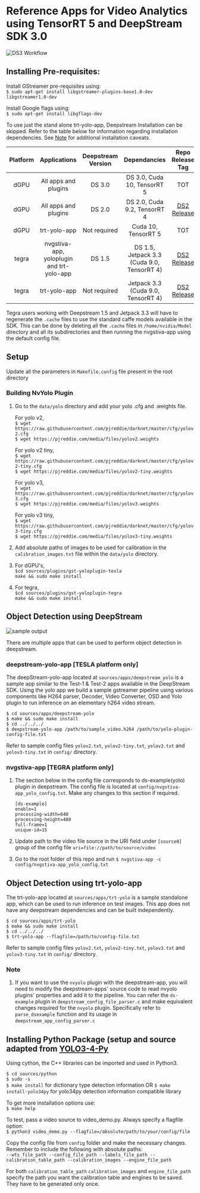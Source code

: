 
# Reference Apps for Video Analytics using TensorRT 5 and DeepStream SDK 3.0 #

![DS3 Workflow](.DS3-workflow.png)

## Installing Pre-requisites: ##

Install GStreamer pre-requisites using:   
   `$ sudo apt-get install libgstreamer-plugins-base1.0-dev libgstreamer1.0-dev`

Install Google flags using:   
   `$ sudo apt-get install libgflags-dev`

To use just the stand alone trt-yolo-app, Deepstream Installation can be skipped. Refer to the table below for information regarding installation dependencies. See [Note](https://github.com/vat-nvidia/deepstream-plugins#note) for additional installation caveats.

Platform | Applications | Deepstream Version | Dependancies | Repo Release Tag |
:-------:|:------------:|:------------------:|:------------:|:----------------:|
dGPU     | All apps and plugins | DS 3.0   |  DS 3.0, Cuda 10, TensorRT 5 | TOT    |
dGPU     | All apps and plugins | DS 2.0   |  DS 2.0, Cuda 9.2, TensorRT 4 | [DS2 Release](https://github.com/vat-nvidia/deepstream-plugins/releases/tag/DS2)
dGPU     | trt-yolo-app  | Not required | Cuda 10, TensorRT 5 | TOT |
tegra    | nvgstiva-app, yoloplugin and trt-yolo-app | DS 1.5 | DS 1.5, Jetpack 3.3 (Cuda 9.0, TensorRT 4) | [DS2 Release](https://github.com/vat-nvidia/deepstream-plugins/releases/tag/DS2)
tegra    | trt-yolo-app | Not required | Jetpack 3.3 (Cuda 9.0, TensorRT 4) | [DS2 Release](https://github.com/vat-nvidia/deepstream-plugins/releases/tag/DS2)


Tegra users working with Deepstream 1.5 and Jetpack 3.3 will have to regenerate the `.cache` files to use the standard caffe models available in the SDK. This can be done by deleting all the `.cache` files in `/home/nvidia/Model` directory and all its subdirectories and then running the nvgstiva-app using the default config file.

## Setup ##

Update all the parameters in `Makefile.config` file present in the root directory

### Building NvYolo Plugin ###

1. Go to the `data/yolo` directory and add your yolo .cfg and .weights file.

    For yolo v2,   
    `$ wget https://raw.githubusercontent.com/pjreddie/darknet/master/cfg/yolov2.cfg`   
    `$ wget https://pjreddie.com/media/files/yolov2.weights`

    For yolo v2 tiny,   
    `$ wget https://raw.githubusercontent.com/pjreddie/darknet/master/cfg/yolov2-tiny.cfg`   
    `$ wget https://pjreddie.com/media/files/yolov2-tiny.weights`

    For yolo v3,    
    `$ wget https://raw.githubusercontent.com/pjreddie/darknet/master/cfg/yolov3.cfg`   
    `$ wget https://pjreddie.com/media/files/yolov3.weights`

    For yolo v3 tiny,   
    `$ wget https://raw.githubusercontent.com/pjreddie/darknet/master/cfg/yolov3-tiny.cfg`   
    `$ wget https://pjreddie.com/media/files/yolov3-tiny.weights`

2. Add absolute paths of images to be used for calibration in the `calibration_images.txt` file within the `data/yolo` directory.

3. For dGPU's,   
   `$cd sources/plugins/gst-yoloplugin-tesla`   
   `make && sudo make install`

4. For tegra,   
   `$cd sources/plugins/gst-yoloplugin-tegra`   
   `make && sudo make install`

## Object Detection using DeepStream ##

![sample output](.sample_screen.png)

There are multiple apps that can be used to perform object detection in deepstream.

### deepstream-yolo-app [TESLA platform only] ###

The deepStream-yolo-app located at `sources/apps/deepstream_yolo` is a sample app similar to the Test-1 & Test-2 apps available in the DeepStream SDK. Using the yolo app we build a sample gstreamer pipeline using various components like H264 parser, Decoder, Video Converter, OSD and Yolo plugin to run inference on an elementary h264 video stream.

`$ cd sources/apps/deepstream-yolo`   
`$ make && sudo make install`   
`$ cd ../../../`   
`$ deepstream-yolo-app /path/to/sample_video.h264 /path/to/yolo-plugin-config-file.txt`

Refer to sample config files `yolov2.txt`, `yolov2-tiny.txt`, `yolov3.txt` and `yolov3-tiny.txt` in `config/` directory.

### nvgstiva-app [TEGRA platform only] ###

1.  The section below in the config file corresponds to ds-example(yolo) plugin in deepstream.
    The config file is located at `config/nvgstiva-app_yolo_config.txt`. Make any changes
    to this section if required.

    ```
    [ds-example]
    enable=1
    processing-width=640
    processing-height=480
    full-frame=1
    unique-id=15
    ```

2.  Update path to the video file source in the URI field under `[source0]` group
    of the config file
    `uri=file://path/to/source/video`

3.  Go to the root folder of this repo and run
    `$ nvgstiva-app -c config/nvgstiva-app_yolo_config.txt`

## Object Detection using trt-yolo-app ##

The trt-yolo-app located at `sources/apps/trt-yolo` is a sample standalone app, which can be used to run inference on test images. This app does not have any deepstream dependencies and can be built independently.

`$ cd sources/apps/trt-yolo`    
`$ make && sudo make install`   
`$ cd ../../../`   
`$ trt-yolo-app --flagfile=/path/to/config-file.txt`

Refer to sample config files `yolov2.txt`, `yolov2-tiny.txt`, `yolov3.txt` and `yolov3-tiny.txt` in `config/` directory.

### Note ###

1. If you want to use the `nvyolo` plugin with the deepstream-app, you will need to modify the deepstream-apps' source code to read nvyolo plugins' properties and add it to the pipeline. You can refer the `ds-example` plugin in `deepstream_config_file_parser.c` and make equivalent changes required for the `nvyolo` plugin. Specifically refer to `parse_dsexample` function and its usage in `deepstream_app_config_parser.c`

## Installing Python Package (setup and source adapted from [YOLO3-4-Py](https://github.com/madhawav/YOLO3-4-Py) ##

Using cython, the C++ libraries can be imported and used in Python3.

`$ cd sources/python`  
`$ sudo -s`  
`$ make install` for dictionary type detection information OR `$ make install-yolo34py` for yolo34py detection information compatible library 

To get more installation options use:  
`$ make help`  

To test, pass a video source to video_demo.py. Always specify a flagfile option:  
`$ python3 video_demo.py --flagfile=/absolute/path/to/your/config/file`  

Copy the config file from `config` folder and make the necessary changes. Remember to include the following with absolute paths:  
`--wts_file_path --config_file_path --labels_file_path --calibration_table_path --calibration_images --engine_file_path`  

For both `calibration_table_path` `calibration_images` and `engine_file_path` specify the path you want the calibration table and engines to be saved. They have to be generated only once.
